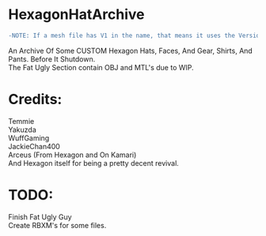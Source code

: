# HexagonHatArchive
```diff
-NOTE: If a mesh file has V1 in the name, that means it uses the Version 1 Format of Roblox's .mesh files. Same goes for V2 and Version 2.  IT DOES NOT MEAN THE MESH WAS EDITED! Learn More Here: https://roblox.fandom.com/wiki/Mesh
```
An Archive Of Some CUSTOM Hexagon Hats, Faces, And Gear, Shirts, And Pants. Before It Shutdown.
<br>
The Fat Ugly Section contain OBJ and MTL's  due to WIP.
<br>
<h1>Credits: </h1>
Temmie
<br>
Yakuzda
<br>
WuffGaming
<br>
JackieChan400
<br>
Arceus (From Hexagon and On Kamari)
<br>
And Hexagon itself for being a pretty decent revival.
<h1> TODO:</h1>
Finish Fat Ugly Guy
<br>
Create RBXM's for some files.
<br>
